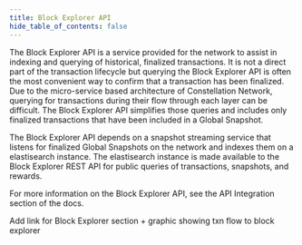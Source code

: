 ```yaml
---
title: Block Explorer API
hide_table_of_contents: false
---
```


<intro-end />

The Block Explorer API is a service provided for the network to assist in indexing and querying of historical, finalized transactions. It is not a direct part of the transaction lifecycle but querying the Block Explorer API is often the most convenient way to confirm that a transaction has been finalized. Due to the micro-service based architecture of Constellation Network, querying for transactions during their flow through each layer can be difficult. The Block Explorer API simplifies those queries and includes only finalized transactions that have been included in a Global Snapshot. 

The Block Explorer API depends on a snapshot streaming service that listens for finalized Global Snapshots on the network and indexes them on a elastisearch instance. The elastisearch instance is made available to the Block Explorer REST API for public queries of transactions, snapshots, and rewards. 

For more information on the Block Explorer API, see the API Integration section of the docs. 

<TODO>Add link for Block Explorer section + graphic showing txn flow to block explorer</TODO>